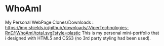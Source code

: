 # WhoAmI

My Personal WebPage
Clones/Downloads : https://img.shields.io/github/downloads/:ViperTechnologies-RnD/:WhoAmI/total.svg?style=plastic
This is my personal mini-portfolio that i designed with HTML5 and CSS3 (no 3rd party styling had been used).
